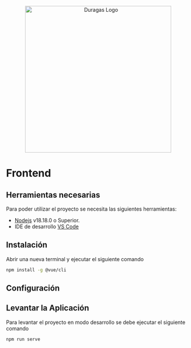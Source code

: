<p align="center"><a href="#" target="_blank"><img src="https://duragaspromo.com/img/logo.png" width="400" alt="Duragas Logo"></a></p>

# Frontend

## Herramientas necesarias

Para poder utilizar el proyecto se necesita las siguientes herramientas:

- [Nodejs](https://nodejs.org/es/download/) v18.18.0 o Superior.
- IDE de desarrollo [VS Code](https://code.visualstudio.com/download)

## Instalación
Abrir una nueva terminal y ejecutar el siguiente comando
```bash
npm install -g @vue/cli
```
## Configuración


## Levantar la Aplicación
Para levantar el proyecto en modo desarrollo se debe ejecutar el siguiente comando
```bash
npm run serve
```

